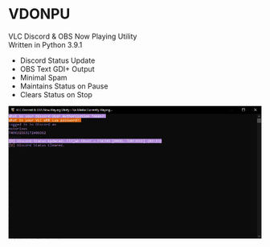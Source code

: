 # VDONPU
 VLC Discord & OBS Now Playing Utility  
 Written in Python 3.9.1 
 
 * Discord Status Update
 * OBS Text GDI+ Output
 * Minimal Spam
 * Maintains Status on Pause
 * Clears Status on Stop    
 
 
 ![screenshot.png](screenshot.png)
